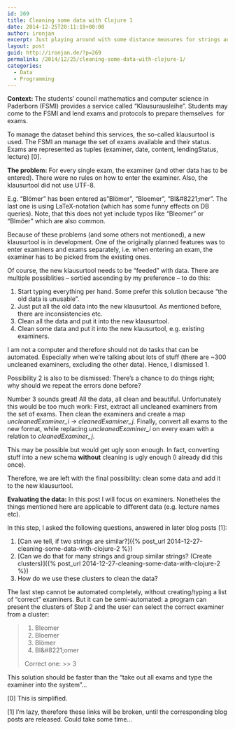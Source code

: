 ```yaml
---
id: 269
title: Cleaning some data with Clojure 1
date: 2014-12-25T20:11:19+00:00
author: ironjan
excerpt: Just playing around with some distance measures for strings and some test data.
layout: post
guid: http://ironjan.de/?p=269
permalink: /2014/12/25/cleaning-some-data-with-clojure-1/
categories:
  - Data
  - Programming
---
```


**Context:** The students&#8217; council mathematics and computer science in Paderborn (FSMI) provides a service called &#8220;Klausurausleihe&#8221;. Students may come to the FSMI and lend exams and protocols to prepare themselves  for exams.

To manage the dataset behind this services, the so-called klausurtool is used. The FSMI an manage the set of exams available and their status. Exams are represented as tuples (examiner, date, content, lendingStatus, lecture) [0].

**The problem:** For every single exam, the examiner (and other data has to be entered). There were no rules on how to enter the examiner. Also, the klausurtool did not use UTF-8.

E.g. &#8220;Blömer&#8221; has been entered as&#8221;Blömer&#8221;, &#8220;Bloemer&#8221;, &#8220;Bl\&#8221;mer&#8221;. The last one is using LaTeX-notation (which has some funny effects on DB queries). Note, that this does not yet include typos like &#8220;Bleomer&#8221; or &#8220;Blmöer&#8221; which are also common.

Because of these problems (and some others not mentioned), a new klausurtool is in development. One of the originally planned features was to enter examiners and exams separately, i.e. when entering an exam, the examiner has to be picked from the existing ones.

Of course, the new klausurtool needs to be &#8220;feeded&#8221; with data. There are multiple possiblities &#8211; sortied ascending by my preference &#8211; to do this:

  1. Start typing everything per hand. Some prefer this solution because &#8220;the old data is unusable&#8221;.
  2. Just put all the old data into the new klausurtool. As mentioned before, there are inconsistencies etc.
  3. Clean all the data and put it into the new klausurtool.
  4. Clean some data and put it into the new klausurtool, e.g. existing examiners.

I am not a computer and therefore should not do tasks that can be automated. Especially when we&#8217;re talking about lots of stuff (there are ~300 uncleaned examiners, excluding the other data). Hence, I dismissed 1.

Possibility 2 is also to be dismissed: There&#8217;s a chance to do things right; why should we repeat the errors done before?

Number 3 sounds great! All the data, all clean and beautiful. Unfortunately this would be too much work: First, extract all uncleaned examiners from the set of exams. Then clean the examiners and create a map _uncleanedExaminer\_i -> cleanedExaminer\_j_. Finally, convert all exams to the new format, while replacing _uncleanedExaminer_i_ on every exam with a relation to _cleanedExaminer_j_.

This may be possible but would get ugly soon enough. In fact, converting stuff into a new schema **without** cleaning is ugly enough (I already did this once).

Therefore, we are left with the final possibility: clean some data and add it to the new klausurtool.

**Evaluating the data:** In this post I will focus on examiners. Nonetheles the things mentioned here are applicable to different data (e.g. lecture names etc).

In this step, I asked the following questions, answered in later blog posts [1]:

  1. [Can we tell, if two strings are similar?]({% post_url 2014-12-27-cleaning-some-data-with-clojure-2 %})
  2. [Can we do that for many strings and group similar strings? (Create clusters)]({% post_url 2014-12-27-cleaning-some-data-with-clojure-2 %})
  3. How do we use these clusters to clean the data?

The last step cannot be automated completely, without creating/typing a list of &#8220;correct&#8221; examiners. But it can be semi-automated: a program can present the clusters of Step 2 and the user can select the correct examiner from a cluster:

>   1. Bleomer
>   2. Bloemer
>   3. Blömer
>   4. Bl\&#8221;omer
> 
> Correct one: >> 3

This solution should be faster than the &#8220;take out all exams and type the examiner into the system&#8221;&#8230;

[0] This is simplified.

[1] I&#8217;m lazy, therefore these links will be broken, until the corresponding blog posts are released. Could take some time&#8230;